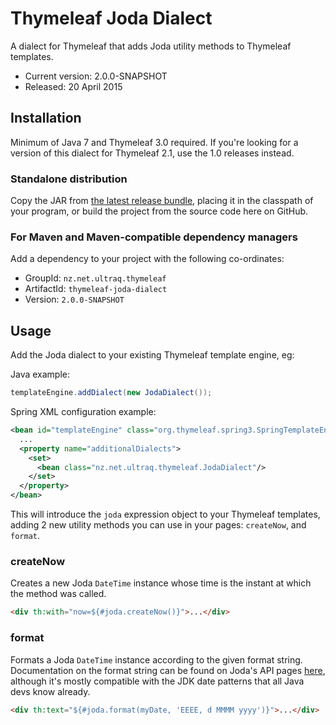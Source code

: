 
Thymeleaf Joda Dialect
======================

A dialect for Thymeleaf that adds Joda utility methods to Thymeleaf templates.

 - Current version: 2.0.0-SNAPSHOT
 - Released: 20 April 2015


Installation
------------

Minimum of Java 7 and Thymeleaf 3.0 required.  If you're looking for a version
of this dialect for Thymeleaf 2.1, use the 1.0 releases instead.

### Standalone distribution
Copy the JAR from [the latest release bundle](https://github.com/ultraq/thymeleaf-joda-dialect/releases),
placing it in the classpath of your program, or build the project from the
source code here on GitHub.

### For Maven and Maven-compatible dependency managers
Add a dependency to your project with the following co-ordinates:

 - GroupId: `nz.net.ultraq.thymeleaf`
 - ArtifactId: `thymeleaf-joda-dialect`
 - Version: `2.0.0-SNAPSHOT`


Usage
-----

Add the Joda dialect to your existing Thymeleaf template engine, eg:

Java example:

```java
templateEngine.addDialect(new JodaDialect());
```

Spring XML configuration example:

```xml
<bean id="templateEngine" class="org.thymeleaf.spring3.SpringTemplateEngine">
  ...
  <property name="additionalDialects">
    <set>
      <bean class="nz.net.ultraq.thymeleaf.JodaDialect"/>
    </set>
  </property>
</bean>
```

This will introduce the `joda` expression object to your Thymeleaf templates,
adding 2 new utility methods you can use in your pages: `createNow`, and `format`.

### createNow

Creates a new Joda `DateTime` instance whose time is the instant at which the
method was called.

```html
<div th:with="now=${#joda.createNow()}">...</div>
```

### format

Formats a Joda `DateTime` instance according to the given format string.
Documentation on the format string can be found on Joda's API pages
[here](http://www.joda.org/joda-time/apidocs/org/joda/time/format/DateTimeFormat.html),
although it's mostly compatible with the JDK date patterns that all Java devs
know already.

```html
<div th:text="${#joda.format(myDate, 'EEEE, d MMMM yyyy')}">...</div>
```
